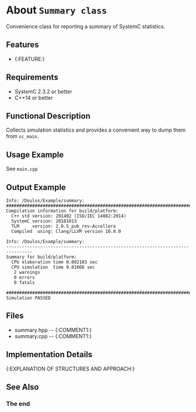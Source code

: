 About `Summary class`
==========================

Convenience class for reporting a summary of SystemC statistics.

Features
--------
- {:FEATURE:}

Requirements
------------
- SystemC 2.3.2 or better
- C++14 or better

Functional Description
----------------------

Collects simulation statistics and provides a convenient way
to dump them from `sc_main`.

Usage Example
-------------

See `main.cpp`

Output Example
--------------

```
Info: /Doulos/Example/summary: 
################################################################################
Compilation information for build/platform:
  C++ std version: 201402 (ISO/IEC 14882:2014)
  SystemC version: 20181013
  TLM     version: 2.0.5_pub_rev-Accellera
  Compiled  using: Clang/LLVM version 10.0.0

Info: /Doulos/Example/summary: 
--------------------------------------------------------------------------------
Summary for build/platform:
  CPU elaboration time 0.002103 sec
  CPU simulation  time 0.01066 sec
   2 warnings
   0 errors
   0 fatals

################################################################################
Simulation PASSED
```


Files
-----
* summary.hpp -- {:COMMENT1:}
* summary.cpp -- {:COMMENT1:}

Implementation Details
----------------------

{:EXPLANATION OF STRUCTURES AND APPROACH:}

See Also
--------

### The end
<!-- vim:tw=78
-->
